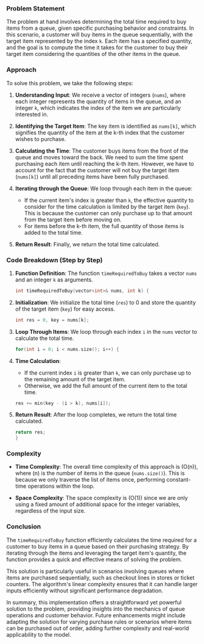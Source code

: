 ### Problem Statement

The problem at hand involves determining the total time required to buy items from a queue, given specific purchasing behavior and constraints. In this scenario, a customer will buy items in the queue sequentially, with the target item represented by the index `k`. Each item has a specified quantity, and the goal is to compute the time it takes for the customer to buy their target item considering the quantities of the other items in the queue.

### Approach

To solve this problem, we take the following steps:

1. **Understanding Input**: We receive a vector of integers (`nums`), where each integer represents the quantity of items in the queue, and an integer `k`, which indicates the index of the item we are particularly interested in.

2. **Identifying the Target Item**: The key item is identified as `nums[k]`, which signifies the quantity of the item at the k-th index that the customer wishes to purchase.

3. **Calculating the Time**: The customer buys items from the front of the queue and moves toward the back. We need to sum the time spent purchasing each item until reaching the k-th item. However, we have to account for the fact that the customer will not buy the target item (`nums[k]`) until all preceding items have been fully purchased.

4. **Iterating through the Queue**: We loop through each item in the queue:
   - If the current item's index is greater than `k`, the effective quantity to consider for the time calculation is limited by the target item (`key`). This is because the customer can only purchase up to that amount from the target item before moving on.
   - For items before the k-th item, the full quantity of those items is added to the total time.

5. **Return Result**: Finally, we return the total time calculated.

### Code Breakdown (Step by Step)

1. **Function Definition**: The function `timeRequiredToBuy` takes a vector `nums` and an integer `k` as arguments.

   ```cpp
   int timeRequiredToBuy(vector<int>& nums, int k) {
   ```

2. **Initialization**: We initialize the total time (`res`) to 0 and store the quantity of the target item (`key`) for easy access.

   ```cpp
   int res = 0, key = nums[k];
   ```

3. **Loop Through Items**: We loop through each index `i` in the `nums` vector to calculate the total time.

   ```cpp
   for(int i = 0; i < nums.size(); i++) {
   ```

4. **Time Calculation**:
   - If the current index `i` is greater than `k`, we can only purchase up to the remaining amount of the target item.
   - Otherwise, we add the full amount of the current item to the total time.

   ```cpp
   res += min(key - (i > k), nums[i]);
   ```

5. **Return Result**: After the loop completes, we return the total time calculated.

   ```cpp
   return res;
   }
   ```

### Complexity

- **Time Complexity**: The overall time complexity of this approach is \(O(n)\), where \(n\) is the number of items in the queue (`nums.size()`). This is because we only traverse the list of items once, performing constant-time operations within the loop.

- **Space Complexity**: The space complexity is \(O(1)\) since we are only using a fixed amount of additional space for the integer variables, regardless of the input size.

### Conclusion

The `timeRequiredToBuy` function efficiently calculates the time required for a customer to buy items in a queue based on their purchasing strategy. By iterating through the items and leveraging the target item's quantity, the function provides a quick and effective means of solving the problem.

This solution is particularly useful in scenarios involving queues where items are purchased sequentially, such as checkout lines in stores or ticket counters. The algorithm's linear complexity ensures that it can handle larger inputs efficiently without significant performance degradation.

In summary, this implementation offers a straightforward yet powerful solution to the problem, providing insights into the mechanics of queue operations and customer behavior. Future enhancements might include adapting the solution for varying purchase rules or scenarios where items can be purchased out of order, adding further complexity and real-world applicability to the model.